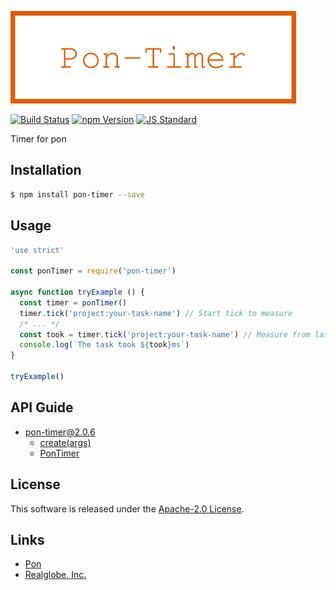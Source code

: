  <img src="assets/images/pon-timer-banner.png" alt="Title Banner"
                    height="148"
                    style="height:148px"
/>


<!---
This file is generated by ape-tmpl. Do not update manually.
--->

<!-- Badge Start -->
<a name="badges"></a>

[![Build Status][bd_travis_shield_url]][bd_travis_url]
[![npm Version][bd_npm_shield_url]][bd_npm_url]
[![JS Standard][bd_standard_shield_url]][bd_standard_url]

[bd_repo_url]: https://github.com/realglobe-Inc/pon-timer
[bd_travis_url]: http://travis-ci.org/realglobe-Inc/pon-timer
[bd_travis_shield_url]: http://img.shields.io/travis/realglobe-Inc/pon-timer.svg?style=flat
[bd_travis_com_url]: http://travis-ci.com/realglobe-Inc/pon-timer
[bd_travis_com_shield_url]: https://api.travis-ci.com/realglobe-Inc/pon-timer.svg?token=
[bd_license_url]: https://github.com/realglobe-Inc/pon-timer/blob/master/LICENSE
[bd_codeclimate_url]: http://codeclimate.com/github/realglobe-Inc/pon-timer
[bd_codeclimate_shield_url]: http://img.shields.io/codeclimate/github/realglobe-Inc/pon-timer.svg?style=flat
[bd_codeclimate_coverage_shield_url]: http://img.shields.io/codeclimate/coverage/github/realglobe-Inc/pon-timer.svg?style=flat
[bd_gemnasium_url]: https://gemnasium.com/realglobe-Inc/pon-timer
[bd_gemnasium_shield_url]: https://gemnasium.com/realglobe-Inc/pon-timer.svg
[bd_npm_url]: http://www.npmjs.org/package/pon-timer
[bd_npm_shield_url]: http://img.shields.io/npm/v/pon-timer.svg?style=flat
[bd_standard_url]: http://standardjs.com/
[bd_standard_shield_url]: https://img.shields.io/badge/code%20style-standard-brightgreen.svg

<!-- Badge End -->


<!-- Description Start -->
<a name="description"></a>

Timer for pon

<!-- Description End -->


<!-- Overview Start -->
<a name="overview"></a>



<!-- Overview End -->


<!-- Sections Start -->
<a name="sections"></a>

<!-- Section from "doc/guides/01.Installation.md.hbs" Start -->

<a name="section-doc-guides-01-installation-md"></a>

Installation
-----

```bash
$ npm install pon-timer --save
```


<!-- Section from "doc/guides/01.Installation.md.hbs" End -->

<!-- Section from "doc/guides/02.Usage.md.hbs" Start -->

<a name="section-doc-guides-02-usage-md"></a>

Usage
---------

```javascript
'use strict'

const ponTimer = require('pon-timer')

async function tryExample () {
  const timer = ponTimer()
  timer.tick('project:your-task-name') // Start tick to measure
  /* ... */
  const took = timer.tick('project:your-task-name') // Measure from last tick
  console.log(`The task took ${took}ms`)
}

tryExample()

```


<!-- Section from "doc/guides/02.Usage.md.hbs" End -->

<!-- Section from "doc/guides/10.API Guide.md.hbs" Start -->

<a name="section-doc-guides-10-api-guide-md"></a>

API Guide
-----

+ [pon-timer@2.0.6](./doc/api/api.md)
  + [create(args)](./doc/api/api.md#pon-timer-function-create)
  + [PonTimer](./doc/api/api.md#pon-timer-class)


<!-- Section from "doc/guides/10.API Guide.md.hbs" End -->


<!-- Sections Start -->


<!-- LICENSE Start -->
<a name="license"></a>

License
-------
This software is released under the [Apache-2.0 License](https://github.com/realglobe-Inc/pon-timer/blob/master/LICENSE).

<!-- LICENSE End -->


<!-- Links Start -->
<a name="links"></a>

Links
------

+ [Pon][pon_url]
+ [Realglobe, Inc.][realglobe,_inc__url]

[pon_url]: https://github.com/realglobe-Inc/pon
[realglobe,_inc__url]: http://realglobe.jp

<!-- Links End -->
